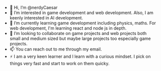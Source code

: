 - 👋 Hi, I’m @nerdyCaesar
- 👀 I’m interested in game development and web development. Also, I am keenly interested in AI development.
- 🌱 I’m currently learning game development including physics, maths. For web development, I'm learning react and node js in depth.
- 💞️ I’m looking to collaborate on game projects and web projects both small and medium sized but maybe large projects too especially game projects.
- 📫 You can reach out to me through my email.
- ⚡ I am a very keen learner and I learn with a curious mindset. I pick on things very fast and start to work on them quicky.

<!---
This is Piyush Belbase (@nerdyCaesar) at your service
--->
